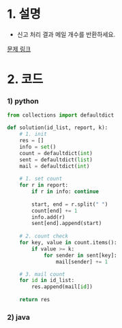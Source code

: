 # 1. 설명
- 신고 처리 결과 메일 개수를 반환하세요.


[문제 링크](https://programmers.co.kr/learn/courses/30/lessons/92334)


# 2. 코드
### 1) python
```python
from collections import defaultdict

def solution(id_list, report, k):
    # 1. init
    res = []
    info = set()
    count = defaultdict(int)
    sent = defaultdict(list)
    mail = defaultdict(int)
    
    # 1. set count
    for r in report:
        if r in info: continue
            
        start, end = r.split(" ")
        count[end] += 1
        info.add(r)
        sent[end].append(start)
    
    # 2. count check
    for key, value in count.items():
        if value >= k:
            for sender in sent[key]:
                mail[sender] += 1

    # 3. mail count
    for id in id_list:
        res.append(mail[id])
    
    return res
```

### 2) java
